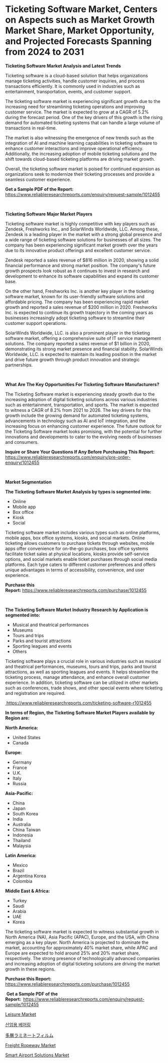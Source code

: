 <p><h1>Ticketing Software Market, Centers on Aspects such as Market Growth Market Share, Market Opportunity, and Projected Forecasts Spanning from 2024 to 2031</h1></p><p><strong>Ticketing Software Market Analysis and Latest Trends</strong></p>
<p><p>Ticketing software is a cloud-based solution that helps organizations manage ticketing activities, handle customer inquiries, and process transactions efficiently. It is commonly used in industries such as entertainment, transportation, events, and customer support.</p><p>The ticketing software market is experiencing significant growth due to the increasing need for streamlining ticketing operations and improving customer service. The market is expected to grow at a CAGR of 5.2% during the forecast period. One of the key drivers of this growth is the rising demand for automated ticketing systems that can handle a large volume of transactions in real-time.</p><p>The market is also witnessing the emergence of new trends such as the integration of AI and machine learning capabilities in ticketing software to enhance customer interactions and improve operational efficiency. Additionally, the increasing adoption of mobile ticketing solutions and the shift towards cloud-based ticketing platforms are driving market growth.</p><p>Overall, the ticketing software market is poised for continued expansion as organizations seek to modernize their ticketing processes and provide a seamless customer experience.</p></p>
<p><strong>Get a Sample PDF of the Report:&nbsp;</strong> <a href="https://www.reliableresearchreports.com/enquiry/request-sample/1012455">https://www.reliableresearchreports.com/enquiry/request-sample/1012455</a></p>
<p>&nbsp;</p>
<p><strong>Ticketing Software Major Market Players</strong></p>
<p><p>Ticketing software market is highly competitive with key players such as Zendesk, Freshworks Inc., and SolarWinds Worldwide, LLC. Among these, Zendesk is a leading player in the market with a strong global presence and a wide range of ticketing software solutions for businesses of all sizes. The company has been experiencing significant market growth over the years due to its innovative product offerings and excellent customer service.</p><p>Zendesk reported a sales revenue of $816 million in 2020, showing a solid financial performance and strong market position. The company's future growth prospects look robust as it continues to invest in research and development to enhance its software capabilities and expand its customer base.</p><p>On the other hand, Freshworks Inc. is another key player in the ticketing software market, known for its user-friendly software solutions and affordable pricing. The company has been experiencing rapid market growth and reported a sales revenue of $200 million in 2020. Freshworks Inc. is expected to continue its growth trajectory in the coming years as businesses increasingly adopt ticketing software to streamline their customer support operations.</p><p>SolarWinds Worldwide, LLC. is also a prominent player in the ticketing software market, offering a comprehensive suite of IT service management solutions. The company reported a sales revenue of $1 billion in 2020, demonstrating its strong market presence and financial stability. SolarWinds Worldwide, LLC. is expected to maintain its leading position in the market and drive future growth through product innovation and strategic partnerships.</p></p>
<p>&nbsp;</p>
<p><strong>What Are The Key Opportunities For Ticketing Software Manufacturers?</strong></p>
<p><p>The Ticketing Software market is experiencing steady growth due to the increasing adoption of digital ticketing solutions across various industries such as entertainment, transportation, and sports. The market is expected to witness a CAGR of 8.2% from 2021 to 2026. The key drivers for this growth include the growing demand for automated ticketing systems, advancements in technology such as AI and IoT integration, and the increasing focus on enhancing customer experience. The future outlook for the Ticketing Software market looks promising, with the potential for further innovations and developments to cater to the evolving needs of businesses and consumers.</p></p>
<p><strong>Inquire or Share Your Questions If Any Before Purchasing This Report:</strong> <a href="https://www.reliableresearchreports.com/enquiry/pre-order-enquiry/1012455">https://www.reliableresearchreports.com/enquiry/pre-order-enquiry/1012455</a></p>
<p>&nbsp;</p>
<p><strong>Market Segmentation</strong></p>
<p><strong>The Ticketing Software Market Analysis by types is segmented into:</strong></p>
<p><ul><li>Online</li><li>Mobile app</li><li>Box office</li><li>Kiosk</li><li>Social</li></ul></p>
<p><p>Ticketing software market includes various types such as online platforms, mobile apps, box office systems, kiosks, and social markets. Online ticketing allows customers to purchase tickets through websites, mobile apps offer convenience for on-the-go purchases, box office systems facilitate ticket sales at physical locations, kiosks provide self-service options, and social markets enable ticket purchases through social media platforms. Each type caters to different customer preferences and offers unique advantages in terms of accessibility, convenience, and user experience.</p></p>
<p><strong>Purchase this Report:&nbsp;</strong><a href="https://www.reliableresearchreports.com/purchase/1012455">https://www.reliableresearchreports.com/purchase/1012455</a></p>
<p>&nbsp;</p>
<p><strong>The Ticketing Software Market Industry Research by Application is segmented into:</strong></p>
<p><ul><li>Musical and theatrical performances</li><li>Museums</li><li>Tours and trips</li><li>Parks and tourist attractions</li><li>Sporting leagues and events</li><li>Others</li></ul></p>
<p><p>Ticketing software plays a crucial role in various industries such as musical and theatrical performances, museums, tours and trips, parks and tourist attractions, as well as sporting leagues and events. It helps streamline the ticketing process, manage attendance, and enhance overall customer experience. In addition, ticketing software can be utilized in other markets such as conferences, trade shows, and other special events where ticketing and registration are required.</p></p>
<p><a href="https://www.reliableresearchreports.com/ticketing-software-r1012455">&nbsp;https://www.reliableresearchreports.com/ticketing-software-r1012455</a></p>
<p><strong>In terms of Region, the Ticketing Software Market Players available by Region are:</strong></p>
<p>
    <p> <strong> North America: </strong>
        <ul>
            <li>United States</li>
            <li>Canada</li>
        </ul>
        </p> 
    <p> <strong> Europe: </strong>
        <ul>
            <li>Germany</li>
            <li>France</li>
            <li>U.K.</li>
            <li>Italy</li>
            <li>Russia</li>
        </ul>
        </p> 
    <p> <strong> Asia-Pacific: </strong>
        <ul>
            <li>China</li>
            <li>Japan</li>
            <li>South Korea</li>
            <li>India</li>
            <li>Australia</li>
            <li>China Taiwan</li>
            <li>Indonesia</li>
            <li>Thailand</li>
            <li>Malaysia</li>
        </ul>
        </p> 
    <p> <strong> Latin America: </strong>
        <ul>
            <li>Mexico</li>
            <li>Brazil</li>
            <li>Argentina Korea</li>
            <li>Colombia</li>
        </ul>
        </p> 
    <p> <strong> Middle East & Africa: </strong>
        <ul>
            <li>Turkey</li>
            <li>Saudi</li>
            <li>Arabia</li>
            <li>UAE</li>
            <li>Korea</li>
        </ul>
    </p>
    </p>
<p><p>The ticketing software market is expected to witness substantial growth in North America (NA), Asia Pacific (APAC), Europe, and the USA, with China emerging as a key player. North America is projected to dominate the market, accounting for approximately 40% market share, while APAC and Europe are expected to hold around 25% and 20% market share, respectively. The strong presence of technologically advanced companies and increasing adoption of digital ticketing solutions are driving the market growth in these regions.</p></p>
<p><strong>Purchase this Report: </strong><a href="https://www.reliableresearchreports.com/purchase/1012455">https://www.reliableresearchreports.com/purchase/1012455</a></p>
<p>&nbsp;<strong>Get a Sample PDF of the Report:&nbsp;&nbsp;</strong><a href="https://www.reliableresearchreports.com/enquiry/request-sample/1012455">https://www.reliableresearchreports.com/enquiry/request-sample/1012455</a></p>
<p><strong></strong></p>
<p><p><a href="https://github.com/seekum/Market-Research-Report-List-2/blob/main/leisure-market.md">Leisure Market</a></p><p><a href="https://medium.com/@dashawnrempel/%EC%82%B0%EC%97%85%EC%9A%A9-%EB%B2%A0%EC%96%B4%EB%A7%81-%EC%8B%9C%EC%9E%A5-%EC%A1%B0%EC%82%AC-%EB%B3%B4%EA%B3%A0%EC%84%9C-%EA%B7%B8-%EC%97%AD%EC%82%AC-%EB%B0%8F-2024%EB%85%84%EB%B6%80%ED%84%B0-2031%EB%85%84%EA%B9%8C%EC%A7%80%EC%9D%98-%EC%98%88%EC%B8%A1-b12f7cc94139">산업용 베어링</a></p><p><a href="https://medium.com/@rodhoppe07/%E3%83%9E%E3%83%AB%E3%83%81%E3%83%AC%E3%82%A4%E3%83%A4%E3%83%BC%E3%83%A9%E3%83%9F%E3%83%8D%E3%83%BC%E3%83%88%E3%83%95%E3%82%A3%E3%83%AB%E3%83%A0%E5%B8%82%E5%A0%B4-%E7%AB%B6%E4%BA%89%E5%88%86%E6%9E%90-%E5%B8%82%E5%A0%B4%E3%83%88%E3%83%AC%E3%83%B3%E3%83%89-%E3%81%8A%E3%82%88%E3%81%B32031%E5%B9%B4%E3%81%BE%E3%81%A7%E3%81%AE%E4%BA%88%E6%B8%AC-289c3e5d9fd7">多層ラミネートフィルム</a></p><p><a href="https://www.linkedin.com/pulse/freight-ropeway-market-trends-analysis-forecasted-period-zlpxe">Freight Ropeway Market</a></p><p><a href="https://github.com/timeliteaut/Market-Research-Report-List-2/blob/main/smart-airport-solutions-market.md">Smart Airport Solutions Market</a></p></p>